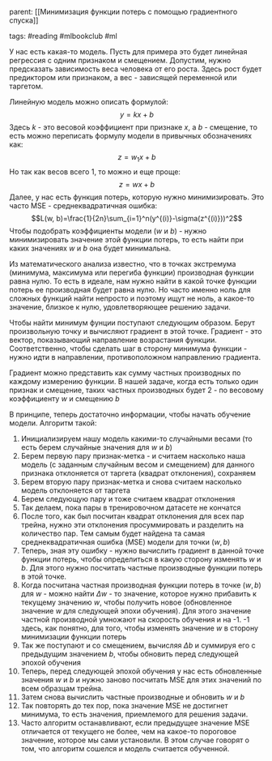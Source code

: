 parent: [[Минимизация функции потерь с помощью градиентного спуска]]

tags: #reading #mlbookclub #ml 

У нас есть какая-то модель. Пусть для примера это будет линейная регрессия с одним признаком и смещением. Допустим, нужно предсказать зависимость веса человека от его роста. Здесь рост будет предиктором или признаком, а вес - зависящей переменной или таргетом.

Линейную модель можно описать формулой:
$$y=kx+b$$
Здесь $k$ - это весовой коэффициент при признаке $x$, а $b$ - смещение, то есть можно переписать формулу модели в привычных обозначениях как:
$$z=w_1x+b$$
Но так как весов всего 1, то можно и еще проще:
$$z=wx+b$$
Далее, у нас есть функция потерь, которую нужно минимизировать. Это часто MSE - среднеквадратичная ошибка:
$$L(w, b)=\frac{1}{2n}\sum_{i=1}^n(y^{(i)}-\sigma(z^{(i)}))^2$$
Чтобы подобрать коэффициенты модели ($w$ и $b$) - нужно минимизировать значение этой функции потерь, то есть найти при каких значениях $w$ и $b$ она будет минимальна. 

Из математического анализа известно, что в точках экстремума (минимума, максимума или перегиба функции) производная функции равна нулю. То есть в идеале, нам нужно найти в какой точке функции потерь ее производная будет равна нулю. Но часто именно ноль для сложных функций найти непросто и поэтому ищут не ноль, а какое-то значение, близкое к нулю, удовлетворяющее решению задачи.

Чтобы найти минимум фунции поступают следующим образом. Берут произвольную точку и вычисляют градиент в этой точке. Градиент - это вектор, показывающий направление возрастания функции. Соответственно, чтобы сделать шаг в сторону минимума функции - нужно идти в направлении, противоположном направлению градиента.

Градиент можно представить как сумму частных производных по каждому измерению функции. В нашей задаче, когда есть только один признак и смещение, таких частных производных будет 2 - по весовому коэффициенту $w$ и смещению $b$

В принципе, теперь достаточно информации, чтобы начать обучение модели. Алгоритм такой:

1. Инициализируем нашу модель какими-то случайными весами (то есть берем случайные значения для $w$ и $b$)
2. Берем первую пару признак-метка - и считаем насколько наша модель (с заданным случайным весом и смещением) для данного признака отклоняется от таргета (квадрат отклонения), сохраняем
3. Берем вторую пару признак-метка и снова считаем насколько модель отклоняется от таргета
4. Берем следующую пару и тоже считаем квадрат отклонения
5. Так делаем, пока пары в тренировочном датасете не кончатся
6. После того, как был посчитан квадрат отклонения для всех пар трейна, нужно эти отклонения просуммировать и разделить на количество пар. Тем самым будет найдена та самая среднеквадратичная ошибка (MSE) модели для точки $(w,b)$ 
7. Теперь, зная эту ошибку - нужно вычислить градиент в данной точке функции потерь, чтобы определиться в какую сторону изменять $w$ и $b$. Для этого нужно посчитать частные производные функции потерь в этой точке.
8. Когда посчитана частная производная функции потерь в точке $(w,b)$ для $w$ - можно найти $\Delta w$ - то значение, которое нужно прибавить к текущему значению $w$, чтобы получить новое (обновленное значение $w$ для следующей эпохи обучения). Для этого значение частной производной умножают на скорость обучения и на -1. -1 здесь, как понятно, для того, чтобы изменять значение $w$ в сторону минимизации функции потерь
9. Так же поступают и со смещением, вычисляя $\Delta b$ и суммируя его с предыдущим значением $b$, чтобы обновить перед следующей эпохой обучения
10. Теперь, перед следующей эпохой обучения у нас есть обновленные значения $w$ и $b$ и нужно заново посчитать MSE для этих значений по всем образцам трейна.
11. Затем снова вычислить частные производные и обновить $w$ и $b$
12. Так повторять до тех пор, пока значение MSE не достигнет минимума, то есть значения, приемлемого для решения задачи.
13. Часто алгоритм останавливают, если предыдущее значение MSE отличается от текущего не более, чем на какое-то пороговое значение, которое мы сами установили. В этом случае говорят о том, что алгоритм сошелся и модель считается обученной.